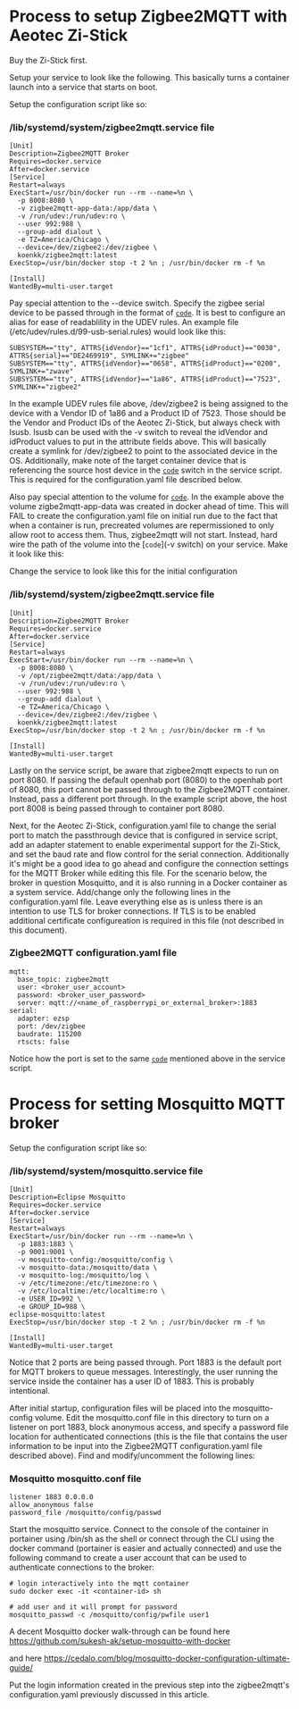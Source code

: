 # Process to setup Zigbee2MQTT with Aeotec Zi-Stick

Buy the Zi-Stick first.

Setup your service to look like the following.  This basically turns a container launch into a service that starts on boot.

Setup the configuration script like so:

### /lib/systemd/system/zigbee2mqtt.service file
    [Unit]
    Description=Zigbee2MQTT Broker
    Requires=docker.service
    After=docker.service
    [Service]
    Restart=always
    ExecStart=/usr/bin/docker run --rm --name=%n \
      -p 8008:8080 \
      -v zigbee2mqtt-app-data:/app/data \
      -v /run/udev:/run/udev:ro \
      --user 992:988 \
      --group-add dialout \
      -e TZ=America/Chicago \
      --device=/dev/zigbee2:/dev/zigbee \
      koenkk/zigbee2mqtt:latest
    ExecStop=/usr/bin/docker stop -t 2 %n ; /usr/bin/docker rm -f %n

    [Install]
    WantedBy=multi-user.target

Pay special attention to the --device switch.  Specify the zigbee serial device to be passed through in the format of [`code`](--device=/dev/<source_host_device>:/dev/<target_container_device>).
It is best to configure an alias for ease of readablility in the UDEV rules.  An example file (/etc/udev/rules.d/99-usb-serial.rules) would look like this:

    SUBSYSTEM=="tty", ATTRS{idVendor}=="1cf1", ATTRS{idProduct}=="0030", ATTRS{serial}=="DE2469919", SYMLINK+="zigbee"
    SUBSYSTEM=="tty", ATTRS{idVendor}=="0658", ATTRS{idProduct}=="0200", SYMLINK+="zwave"
    SUBSYSTEM=="tty", ATTRS{idVendor}=="1a86", ATTRS{idProduct}=="7523", SYMLINK+="zigbee2"

In the example UDEV rules file above, /dev/zigbee2 is being assigned to the device with a Vendor ID of 1a86 and a Product ID of 7523.  Those should be the Vendor and Product IDs of the Aeotec Zi-Stick, but always check with lsusb.  lsusb can be used with the -v switch to reveal the idVendor and idProduct values to put in the attribute fields above.  This will basically create a symlink for /dev/zigbee2 to point to the associated device in the OS.  Additionally, make note of the target container device that is referencing the source host device in the [`code`](--device=/dev/<source_host_device>:/dev/<target_container_device>) switch in the service script.  This is required for the configuration.yaml file described below.

Also pay special attention to the volume for [`code`](/app/data).  In the example above the volume zigbe2mqtt-app-data was created in docker ahead of time.  This will FAIL to create the configuration.yaml file on initial run due to the fact that when a container is run, precreated volumes are repermissioned to only allow root to access them.  Thus, zigbee2mqtt will not start.  Instead, hard wire the path of the volume into the [`code`](-v switch) on your service.  Make it look like this:

Change the service to look like this for the initial configuration

### /lib/systemd/system/zigbee2mqtt.service file
    [Unit]
    Description=Zigbee2MQTT Broker
    Requires=docker.service
    After=docker.service
    [Service]
    Restart=always
    ExecStart=/usr/bin/docker run --rm --name=%n \
      -p 8008:8080 \
      -v /opt/zigbee2mqtt/data:/app/data \
      -v /run/udev:/run/udev:ro \
      --user 992:988 \
      --group-add dialout \
      -e TZ=America/Chicago \
      --device=/dev/zigbee2:/dev/zigbee \
      koenkk/zigbee2mqtt:latest
    ExecStop=/usr/bin/docker stop -t 2 %n ; /usr/bin/docker rm -f %n

    [Install]
    WantedBy=multi-user.target

Lastly on the service script, be aware that zigbee2mqtt expects to run on port 8080.  If passing the default openhab port (8080) to the openhab port of 8080, this port cannot be passed through to the Zigbee2MQTT container.  Instead, pass a different port through.  In the example script above, the host port 8008 is being passed through to container port 8080.
 
Next, for the Aeotec Zi-Stick, configuration.yaml file to change the serial port to match the passthrough device that is configured in service script, add an adapter statement to enable experimental support for the Zi-Stick, and set the baud rate and flow control for the serial connection.  Additionally it's might be a good idea to go ahead and configure the connection settings for the MQTT Broker while editing this file.  For the scenario below, the broker in question Mosquitto, and it is also running in a Docker container as a system service.  Add/change only the following lines in the configuration.yaml file.  Leave everything else as is unless there is an intention to use TLS for broker connections.  If TLS is to be enabled additional certificate
configureation is required in this file (not described in this document).

### Zigbee2MQTT configuration.yaml file
    mqtt:
      base_topic: zigbee2mqtt
      user: <broker_user_account>
      password: <broker_user_password>
      server: mqtt://<name_of_raspberrypi_or_external_broker>:1883
    serial:
      adapter: ezsp
      port: /dev/zigbee
      baudrate: 115200
      rtscts: false

Notice how the port is set to the same [`code`](</dev/target_container_device>) mentioned above in the service script.

# Process for setting Mosquitto MQTT broker

Setup the configuration script like so:

### /lib/systemd/system/mosquitto.service file
    [Unit]
    Description=Eclipse Mosquitto
    Requires=docker.service
    After=docker.service
    [Service]
    Restart=always
    ExecStart=/usr/bin/docker run --rm --name=%n \
      -p 1883:1883 \
      -p 9001:9001 \
      -v mosquitto-config:/mosquitto/config \
      -v mosquitto-data:/mosquitto/data \
      -v mosquitto-log:/mosquitto/log \
      -v /etc/timezone:/etc/timezone:ro \
      -v /etc/localtime:/etc/localtime:ro \
      -e USER_ID=992 \
      -e GROUP_ID=988 \
    eclipse-mosquitto:latest
    ExecStop=/usr/bin/docker stop -t 2 %n ; /usr/bin/docker rm -f %n

    [Install]
    WantedBy=multi-user.target

Notice that 2 ports are being passed through.  Port 1883 is the default port for MQTT brokers to queue messages.  Interestingly, the user running the service inside the container has a user ID of 1883.  This is probably intentional.

After initial startup, configuration files will be placed into the mosquitto-config volume.  Edit the mosquitto.conf file in this directory to turn on a listener on port 1883, block anonymous access, and specify a password file location for authenticated connections (this is the file that contains the user information to be input into the Zigbee2MQTT configuration.yaml file described above).  Find and modify/uncomment the following lines:

### Mosquitto mosquitto.conf file
    listener 1883 0.0.0.0
    allow_anonymous false
    password_file /mosquitto/config/passwd

Start the mosquitto service.  Connect to the console of the container in portainer using /bin/sh as the shell or connect through the CLI using the docker command (portainer is easier and actually connected) and use the following command to create a user account that can be used to authenticate connections to the broker:

    # login interactively into the mqtt container
    sudo docker exec -it <container-id> sh

    # add user and it will prompt for password
    mosquitto_passwd -c /mosquitto/config/pwfile user1

A decent Mosquitto docker walk-through can be found here
https://github.com/sukesh-ak/setup-mosquitto-with-docker

and here
https://cedalo.com/blog/mosquitto-docker-configuration-ultimate-guide/

Put the login information created in the previous step into the zigbee2mqtt's configuration.yaml previously discussed in this article.
